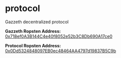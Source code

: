 # protocol
Gazzeth decentralized protocol

**Gazzeth Ropsten Address:** [0x718ef0A3B144C4e40f8052e52b3C8Db690A17ce0](https://ropsten.etherscan.io/address/0x718ef0A3B144C4e40f8052e52b3C8Db690A17ce0)

**Protocol Ropsten Address:** [0x0Dd5324848097EB0ec48464AA4797d19837B5C9b](https://ropsten.etherscan.io/address/0x0Dd5324848097EB0ec48464AA4797d19837B5C9b)
